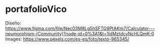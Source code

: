 # portafolioVico
Diseño:
  https://www.figma.com/file/Nec03M8Lg5hSFTG9PtAKm7/Calculator---neumorphism-(Community)?node-id=0%3A1&t=1IdMztdcvNcHLQmK-0
Images:
  https://www.pexels.com/es-es/foto/texto-965345/